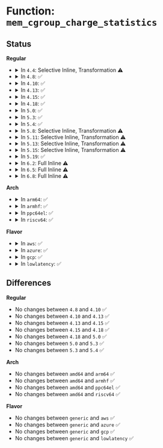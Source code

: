 # Function: <code>mem_cgroup_charge_statistics</code>

## Status
<b>Regular</b>
<ul>
<li>
<details>
<summary>In <code>4.4</code>: Selective Inline, Transformation ⚠️</summary>

**Collision:** Unique Static

**Inline:** Selective

**Transformation:** True

**Instances:**

```
In mm/memcontrol.c (ffffffff811fa770)
Location: mm/memcontrol.c:697
Inline: True
Direct callers:
  - mm/memcontrol.c:mem_cgroup_move_account
  - mm/memcontrol.c:mem_cgroup_move_account
  - mm/memcontrol.c:mem_cgroup_swapout
  - mm/memcontrol.c:mem_cgroup_commit_charge
```
**Symbols:**

```
ffffffff811fa770-ffffffff811fa7c5: mem_cgroup_charge_statistics.isra.29 (STB_LOCAL)
```
</details>
</li>
<li>
<details>
<summary>In <code>4.8</code>: ✅</summary>

```c
void mem_cgroup_charge_statistics(struct mem_cgroup *memcg, struct page *page, bool compound, int nr_pages);
```

**Collision:** Unique Static

**Inline:** No

**Transformation:** False

**Instances:**

```
In mm/memcontrol.c (ffffffff8121d4c0)
Location: mm/memcontrol.c:593
Inline: False
Direct callers:
  - mm/memcontrol.c:mem_cgroup_swapout
  - mm/memcontrol.c:mem_cgroup_migrate
  - mm/memcontrol.c:mem_cgroup_commit_charge
  - mm/memcontrol.c:mem_cgroup_move_account
  - mm/memcontrol.c:mem_cgroup_move_account
```
**Symbols:**

```
ffffffff8121d4c0-ffffffff8121d536: mem_cgroup_charge_statistics (STB_LOCAL)
```
</details>
</li>
<li>
<details>
<summary>In <code>4.10</code>: ✅</summary>

```c
void mem_cgroup_charge_statistics(struct mem_cgroup *memcg, struct page *page, bool compound, int nr_pages);
```

**Collision:** Unique Static

**Inline:** No

**Transformation:** False

**Instances:**

```
In mm/memcontrol.c (ffffffff8122fa30)
Location: mm/memcontrol.c:596
Inline: False
Direct callers:
  - mm/memcontrol.c:mem_cgroup_swapout
  - mm/memcontrol.c:mem_cgroup_migrate
  - mm/memcontrol.c:mem_cgroup_commit_charge
  - mm/memcontrol.c:mem_cgroup_move_account
  - mm/memcontrol.c:mem_cgroup_move_account
```
**Symbols:**

```
ffffffff8122fa30-ffffffff8122faa6: mem_cgroup_charge_statistics (STB_LOCAL)
```
</details>
</li>
<li>
<details>
<summary>In <code>4.13</code>: ✅</summary>

```c
void mem_cgroup_charge_statistics(struct mem_cgroup *memcg, struct page *page, bool compound, int nr_pages);
```

**Collision:** Unique Static

**Inline:** No

**Transformation:** False

**Instances:**

```
In mm/memcontrol.c (ffffffff8123b2f0)
Location: mm/memcontrol.c:566
Inline: False
Direct callers:
  - mm/memcontrol.c:mem_cgroup_swapout
  - mm/memcontrol.c:mem_cgroup_migrate
  - mm/memcontrol.c:mem_cgroup_commit_charge
  - mm/memcontrol.c:mem_cgroup_move_account
  - mm/memcontrol.c:mem_cgroup_move_account
```
**Symbols:**

```
ffffffff8123b2f0-ffffffff8123b3b8: mem_cgroup_charge_statistics (STB_LOCAL)
```
</details>
</li>
<li>
<details>
<summary>In <code>4.15</code>: ✅</summary>

```c
void mem_cgroup_charge_statistics(struct mem_cgroup *memcg, struct page *page, bool compound, int nr_pages);
```

**Collision:** Unique Static

**Inline:** No

**Transformation:** False

**Instances:**

```
In mm/memcontrol.c (ffffffff8125ab80)
Location: mm/memcontrol.c:580
Inline: False
Direct callers:
  - mm/memcontrol.c:mem_cgroup_swapout
  - mm/memcontrol.c:mem_cgroup_migrate
  - mm/memcontrol.c:mem_cgroup_commit_charge
  - mm/memcontrol.c:mem_cgroup_move_account
  - mm/memcontrol.c:mem_cgroup_move_account
```
**Symbols:**

```
ffffffff8125ab80-ffffffff8125ac48: mem_cgroup_charge_statistics (STB_LOCAL)
```
</details>
</li>
<li>
<details>
<summary>In <code>4.18</code>: ✅</summary>

```c
void mem_cgroup_charge_statistics(struct mem_cgroup *memcg, struct page *page, bool compound, int nr_pages);
```

**Collision:** Unique Static

**Inline:** No

**Transformation:** False

**Instances:**

```
In mm/memcontrol.c (ffffffff81280140)
Location: mm/memcontrol.c:551
Inline: False
Direct callers:
  - mm/memcontrol.c:mem_cgroup_swapout
  - mm/memcontrol.c:mem_cgroup_migrate
  - mm/memcontrol.c:mem_cgroup_commit_charge
  - mm/memcontrol.c:mem_cgroup_move_account
  - mm/memcontrol.c:mem_cgroup_move_account
```
**Symbols:**

```
ffffffff81280140-ffffffff81280343: mem_cgroup_charge_statistics (STB_LOCAL)
```
</details>
</li>
<li>
<details>
<summary>In <code>5.0</code>: ✅</summary>

```c
void mem_cgroup_charge_statistics(struct mem_cgroup *memcg, struct page *page, bool compound, int nr_pages);
```

**Collision:** Unique Static

**Inline:** No

**Transformation:** False

**Instances:**

```
In mm/memcontrol.c (ffffffff81294bb0)
Location: mm/memcontrol.c:689
Inline: False
Direct callers:
  - mm/memcontrol.c:mem_cgroup_swapout
  - mm/memcontrol.c:mem_cgroup_migrate
  - mm/memcontrol.c:mem_cgroup_commit_charge
  - mm/memcontrol.c:mem_cgroup_move_account
  - mm/memcontrol.c:mem_cgroup_move_account
```
**Symbols:**

```
ffffffff81294bb0-ffffffff81294db3: mem_cgroup_charge_statistics (STB_LOCAL)
```
</details>
</li>
<li>
<details>
<summary>In <code>5.3</code>: ✅</summary>

```c
void mem_cgroup_charge_statistics(struct mem_cgroup *memcg, struct page *page, bool compound, int nr_pages);
```

**Collision:** Unique Static

**Inline:** No

**Transformation:** False

**Instances:**

```
In mm/memcontrol.c (ffffffff812b2910)
Location: mm/memcontrol.c:834
Inline: False
Direct callers:
  - mm/memcontrol.c:mem_cgroup_swapout
  - mm/memcontrol.c:mem_cgroup_migrate
  - mm/memcontrol.c:mem_cgroup_commit_charge
  - mm/memcontrol.c:mem_cgroup_move_account
  - mm/memcontrol.c:mem_cgroup_move_account
```
**Symbols:**

```
ffffffff812b2910-ffffffff812b29e5: mem_cgroup_charge_statistics (STB_LOCAL)
```
</details>
</li>
<li>
<details>
<summary>In <code>5.4</code>: ✅</summary>

```c
void mem_cgroup_charge_statistics(struct mem_cgroup *memcg, struct page *page, bool compound, int nr_pages);
```

**Collision:** Unique Static

**Inline:** No

**Transformation:** False

**Instances:**

```
In mm/memcontrol.c (ffffffff812c4350)
Location: mm/memcontrol.c:845
Inline: False
Direct callers:
  - mm/memcontrol.c:mem_cgroup_swapout
  - mm/memcontrol.c:mem_cgroup_migrate
  - mm/memcontrol.c:mem_cgroup_commit_charge
  - mm/memcontrol.c:mem_cgroup_move_account
  - mm/memcontrol.c:mem_cgroup_move_account
```
**Symbols:**

```
ffffffff812c4350-ffffffff812c4425: mem_cgroup_charge_statistics (STB_LOCAL)
```
</details>
</li>
<li>
<details>
<summary>In <code>5.8</code>: Selective Inline, Transformation ⚠️</summary>

**Collision:** Unique Static

**Inline:** Selective

**Transformation:** True

**Instances:**

```
In mm/memcontrol.c (ffffffff812f7b20)
Location: mm/memcontrol.c:835
Inline: True
Direct callers:
  - mm/memcontrol.c:mem_cgroup_swapout
  - mm/memcontrol.c:mem_cgroup_migrate
  - mm/memcontrol.c:mem_cgroup_charge
  - mm/memcontrol.c:mem_cgroup_move_account
  - mm/memcontrol.c:mem_cgroup_move_account
```
**Symbols:**

```
ffffffff812f7b20-ffffffff812f7b76: mem_cgroup_charge_statistics.constprop.0 (STB_LOCAL)
```
</details>
</li>
<li>
<details>
<summary>In <code>5.11</code>: Selective Inline, Transformation ⚠️</summary>

**Collision:** Unique Static

**Inline:** Selective

**Transformation:** True

**Instances:**

```
In mm/memcontrol.c (ffffffff81303110)
Location: mm/memcontrol.c:938
Inline: True
Direct callers:
  - mm/memcontrol.c:mem_cgroup_swapout
  - mm/memcontrol.c:mem_cgroup_migrate
  - mm/memcontrol.c:mem_cgroup_charge
  - mm/memcontrol.c:mem_cgroup_move_account
  - mm/memcontrol.c:mem_cgroup_move_account
```
**Symbols:**

```
ffffffff81303110-ffffffff81303166: mem_cgroup_charge_statistics.constprop.0 (STB_LOCAL)
```
</details>
</li>
<li>
<details>
<summary>In <code>5.13</code>: Selective Inline, Transformation ⚠️</summary>

**Collision:** Unique Static

**Inline:** Selective

**Transformation:** True

**Instances:**

```
In mm/memcontrol.c (ffffffff813095e0)
Location: mm/memcontrol.c:816
Inline: True
Direct callers:
  - mm/memcontrol.c:mem_cgroup_swapout
  - mm/memcontrol.c:mem_cgroup_migrate
  - mm/memcontrol.c:__mem_cgroup_charge
  - mm/memcontrol.c:mem_cgroup_move_account
  - mm/memcontrol.c:mem_cgroup_move_account
```
**Symbols:**

```
ffffffff813095e0-ffffffff81309657: mem_cgroup_charge_statistics.constprop.0 (STB_LOCAL)
```
</details>
</li>
<li>
<details>
<summary>In <code>5.15</code>: Selective Inline, Transformation ⚠️</summary>

**Collision:** Unique Static

**Inline:** Selective

**Transformation:** True

**Instances:**

```
In mm/memcontrol.c (ffffffff81357840)
Location: mm/memcontrol.c:856
Inline: True
Direct callers:
  - mm/memcontrol.c:mem_cgroup_swapout
  - mm/memcontrol.c:mem_cgroup_migrate
  - mm/memcontrol.c:charge_memcg
  - mm/memcontrol.c:mem_cgroup_move_account
  - mm/memcontrol.c:mem_cgroup_move_account
```
**Symbols:**

```
ffffffff81357840-ffffffff813578ca: mem_cgroup_charge_statistics.constprop.0 (STB_LOCAL)
```
</details>
</li>
<li>
<details>
<summary>In <code>5.19</code>: ✅</summary>

```c
void mem_cgroup_charge_statistics(struct mem_cgroup *memcg, int nr_pages);
```

**Collision:** Unique Static

**Inline:** No

**Transformation:** False

**Instances:**

```
In mm/memcontrol.c (ffffffff813d0590)
Location: mm/memcontrol.c:836
Inline: False
Direct callers:
  - mm/memcontrol.c:mem_cgroup_swapout
  - mm/memcontrol.c:mem_cgroup_migrate
  - mm/memcontrol.c:charge_memcg
  - mm/memcontrol.c:mem_cgroup_move_account
  - mm/memcontrol.c:mem_cgroup_move_account
```
**Symbols:**

```
ffffffff813d0590-ffffffff813d0626: mem_cgroup_charge_statistics (STB_LOCAL)
```
</details>
</li>
<li>
<details>
<summary>In <code>6.2</code>: Full Inline ⚠️</summary>

**Collision:** Unique Static

**Inline:** Full

**Transformation:** False

**Instances:**

```
In mm/memcontrol.c (ffffffff8145b053)
Location: mm/memcontrol.c:916
Inline: True
Inline callers:
  - mm/memcontrol.c:mem_cgroup_swapout
  - mm/memcontrol.c:mem_cgroup_migrate
  - mm/memcontrol.c:charge_memcg
  - mm/memcontrol.c:mem_cgroup_move_account
  - mm/memcontrol.c:mem_cgroup_move_account
```
</details>
</li>
<li>
<details>
<summary>In <code>6.5</code>: Full Inline ⚠️</summary>

**Collision:** Unique Static

**Inline:** Full

**Transformation:** False

**Instances:**

```
In mm/memcontrol.c (ffffffff81490ca8)
Location: mm/memcontrol.c:941
Inline: True
Inline callers:
  - mm/memcontrol.c:mem_cgroup_swapout
  - mm/memcontrol.c:mem_cgroup_migrate
  - mm/memcontrol.c:charge_memcg
  - mm/memcontrol.c:mem_cgroup_move_account
  - mm/memcontrol.c:mem_cgroup_move_account
```
</details>
</li>
<li>
<details>
<summary>In <code>6.8</code>: Full Inline ⚠️</summary>

**Collision:** Unique Static

**Inline:** Full

**Transformation:** False

**Instances:**

```
In mm/memcontrol.c (ffffffff814c0615)
Location: mm/memcontrol.c:984
Inline: True
Inline callers:
  - mm/memcontrol.c:mem_cgroup_swapout
  - mm/memcontrol.c:mem_cgroup_replace_folio
  - mm/memcontrol.c:mem_cgroup_move_account
  - mm/memcontrol.c:mem_cgroup_move_account
  - mm/memcontrol.c:mem_cgroup_commit_charge
```
</details>
</li>
</ul>
<b>Arch</b>
<ul>
<li>
<details>
<summary>In <code>arm64</code>: ✅</summary>

```c
void mem_cgroup_charge_statistics(struct mem_cgroup *memcg, struct page *page, bool compound, int nr_pages);
```

**Collision:** Unique Static

**Inline:** No

**Transformation:** False

**Instances:**

```
In mm/memcontrol.c (ffff800010366f08)
Location: mm/memcontrol.c:845
Inline: False
Direct callers:
  - mm/memcontrol.c:mem_cgroup_swapout
  - mm/memcontrol.c:mem_cgroup_migrate
  - mm/memcontrol.c:mem_cgroup_commit_charge
  - mm/memcontrol.c:mem_cgroup_move_account
  - mm/memcontrol.c:mem_cgroup_move_account
```
**Symbols:**

```
ffff800010366f08-ffff800010367008: mem_cgroup_charge_statistics (STB_LOCAL)
```
</details>
</li>
<li>
<details>
<summary>In <code>armhf</code>: ✅</summary>

```c
void mem_cgroup_charge_statistics(struct mem_cgroup *memcg, struct page *page, bool compound, int nr_pages);
```

**Collision:** Unique Static

**Inline:** No

**Transformation:** False

**Instances:**

```
In mm/memcontrol.c (c05586d8)
Location: mm/memcontrol.c:845
Inline: False
Direct callers:
  - mm/memcontrol.c:mem_cgroup_swapout
  - mm/memcontrol.c:mem_cgroup_migrate
  - mm/memcontrol.c:mem_cgroup_commit_charge
```
**Symbols:**

```
c05586d8-c05587c8: mem_cgroup_charge_statistics (STB_LOCAL)
```
</details>
</li>
<li>
<details>
<summary>In <code>ppc64el</code>: ✅</summary>

```c
void mem_cgroup_charge_statistics(struct mem_cgroup *memcg, struct page *page, bool compound, int nr_pages);
```

**Collision:** Unique Static

**Inline:** No

**Transformation:** False

**Instances:**

```
In mm/memcontrol.c (c0000000004542e0)
Location: mm/memcontrol.c:845
Inline: False
Direct callers:
  - mm/memcontrol.c:mem_cgroup_swapout
  - mm/memcontrol.c:mem_cgroup_migrate
  - mm/memcontrol.c:mem_cgroup_commit_charge
  - mm/memcontrol.c:mem_cgroup_move_account
  - mm/memcontrol.c:mem_cgroup_move_account
```
**Symbols:**

```
c0000000004542e0-c000000000454468: mem_cgroup_charge_statistics (STB_LOCAL)
```
</details>
</li>
<li>
<details>
<summary>In <code>riscv64</code>: ✅</summary>

```c
void mem_cgroup_charge_statistics(struct mem_cgroup *memcg, struct page *page, bool compound, int nr_pages);
```

**Collision:** Unique Static

**Inline:** No

**Transformation:** False

**Instances:**

```
In mm/memcontrol.c (ffffffe0002451cc)
Location: mm/memcontrol.c:845
Inline: False
Direct callers:
  - mm/memcontrol.c:mem_cgroup_swapout
  - mm/memcontrol.c:mem_cgroup_migrate
  - mm/memcontrol.c:mem_cgroup_commit_charge
```
**Symbols:**

```
ffffffe0002451cc-ffffffe0002452ca: mem_cgroup_charge_statistics (STB_LOCAL)
```
</details>
</li>
</ul>
<b>Flavor</b>
<ul>
<li>
<details>
<summary>In <code>aws</code>: ✅</summary>

```c
void mem_cgroup_charge_statistics(struct mem_cgroup *memcg, struct page *page, bool compound, int nr_pages);
```

**Collision:** Unique Static

**Inline:** No

**Transformation:** False

**Instances:**

```
In mm/memcontrol.c (ffffffff812bc930)
Location: mm/memcontrol.c:845
Inline: False
Direct callers:
  - mm/memcontrol.c:mem_cgroup_swapout
  - mm/memcontrol.c:mem_cgroup_migrate
  - mm/memcontrol.c:mem_cgroup_commit_charge
  - mm/memcontrol.c:mem_cgroup_move_account
  - mm/memcontrol.c:mem_cgroup_move_account
```
**Symbols:**

```
ffffffff812bc930-ffffffff812bca05: mem_cgroup_charge_statistics (STB_LOCAL)
```
</details>
</li>
<li>
<details>
<summary>In <code>azure</code>: ✅</summary>

```c
void mem_cgroup_charge_statistics(struct mem_cgroup *memcg, struct page *page, bool compound, int nr_pages);
```

**Collision:** Unique Static

**Inline:** No

**Transformation:** False

**Instances:**

```
In mm/memcontrol.c (ffffffff812ada90)
Location: mm/memcontrol.c:845
Inline: False
Direct callers:
  - mm/memcontrol.c:mem_cgroup_swapout
  - mm/memcontrol.c:mem_cgroup_migrate
  - mm/memcontrol.c:mem_cgroup_commit_charge
  - mm/memcontrol.c:mem_cgroup_move_account
  - mm/memcontrol.c:mem_cgroup_move_account
```
**Symbols:**

```
ffffffff812ada90-ffffffff812adb65: mem_cgroup_charge_statistics (STB_LOCAL)
```
</details>
</li>
<li>
<details>
<summary>In <code>gcp</code>: ✅</summary>

```c
void mem_cgroup_charge_statistics(struct mem_cgroup *memcg, struct page *page, bool compound, int nr_pages);
```

**Collision:** Unique Static

**Inline:** No

**Transformation:** False

**Instances:**

```
In mm/memcontrol.c (ffffffff812ba740)
Location: mm/memcontrol.c:845
Inline: False
Direct callers:
  - mm/memcontrol.c:mem_cgroup_swapout
  - mm/memcontrol.c:mem_cgroup_migrate
  - mm/memcontrol.c:mem_cgroup_commit_charge
  - mm/memcontrol.c:mem_cgroup_move_account
  - mm/memcontrol.c:mem_cgroup_move_account
```
**Symbols:**

```
ffffffff812ba740-ffffffff812ba815: mem_cgroup_charge_statistics (STB_LOCAL)
```
</details>
</li>
<li>
<details>
<summary>In <code>lowlatency</code>: ✅</summary>

```c
void mem_cgroup_charge_statistics(struct mem_cgroup *memcg, struct page *page, bool compound, int nr_pages);
```

**Collision:** Unique Static

**Inline:** No

**Transformation:** False

**Instances:**

```
In mm/memcontrol.c (ffffffff812cae80)
Location: mm/memcontrol.c:845
Inline: False
Direct callers:
  - mm/memcontrol.c:mem_cgroup_swapout
  - mm/memcontrol.c:mem_cgroup_migrate
  - mm/memcontrol.c:mem_cgroup_commit_charge
  - mm/memcontrol.c:mem_cgroup_move_account
  - mm/memcontrol.c:mem_cgroup_move_account
```
**Symbols:**

```
ffffffff812cae80-ffffffff812caf55: mem_cgroup_charge_statistics (STB_LOCAL)
```
</details>
</li>
</ul>

## Differences
<b>Regular</b>
<ul>
<li>
No changes between <code>4.8</code> and <code>4.10</code> ✅
</li>
<li>
No changes between <code>4.10</code> and <code>4.13</code> ✅
</li>
<li>
No changes between <code>4.13</code> and <code>4.15</code> ✅
</li>
<li>
No changes between <code>4.15</code> and <code>4.18</code> ✅
</li>
<li>
No changes between <code>4.18</code> and <code>5.0</code> ✅
</li>
<li>
No changes between <code>5.0</code> and <code>5.3</code> ✅
</li>
<li>
No changes between <code>5.3</code> and <code>5.4</code> ✅
</li>
</ul>
<b>Arch</b>
<ul>
<li>
No changes between <code>amd64</code> and <code>arm64</code> ✅
</li>
<li>
No changes between <code>amd64</code> and <code>armhf</code> ✅
</li>
<li>
No changes between <code>amd64</code> and <code>ppc64el</code> ✅
</li>
<li>
No changes between <code>amd64</code> and <code>riscv64</code> ✅
</li>
</ul>
<b>Flavor</b>
<ul>
<li>
No changes between <code>generic</code> and <code>aws</code> ✅
</li>
<li>
No changes between <code>generic</code> and <code>azure</code> ✅
</li>
<li>
No changes between <code>generic</code> and <code>gcp</code> ✅
</li>
<li>
No changes between <code>generic</code> and <code>lowlatency</code> ✅
</li>
</ul>
